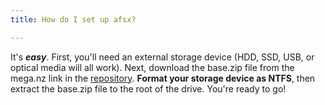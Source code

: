 ```yaml
---
title: How do I set up afsx?

---
```

It's _**easy**_. First, you'll need an external storage device (HDD, SSD, USB, or optical media will all work). Next, download the base.zip file from the mega.nz link in the [repository](github.com/fierymewtwo/afsx). **Format your storage device as NTFS**, then extract the base.zip file to the root of the drive. You're ready to go!